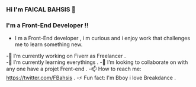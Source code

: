 ### Hi I'm FAICAL BAHSIS 👋

### I'm a Front-End Developer !!

- I m a Front-End developer , i m curious and i enjoy work that challenges me to learn something new.

-🔭 I’m currently working on  Fiverr as Freelancer .<br/>
-🌱 I’m currently learning everythings .
-👯 I’m looking to collaborate on with any one have a projet Frent-end .
-📫 How to reach me: https://twitter.com/FBahsis .
-⚡ Fun fact: I'm Bboy i love Breakdance .
